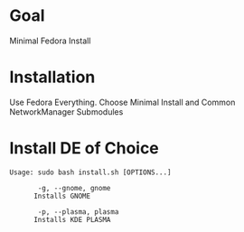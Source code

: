 # Goal

Minimal Fedora Install

# Installation

Use Fedora Everything.
Choose Minimal Install and Common NetworkManager Submodules

# Install DE of Choice

```
Usage: sudo bash install.sh [OPTIONS...]
       
       -g, --gnome, gnome
      Installs GNOME
      
       -p, --plasma, plasma
      Installs KDE PLASMA
      
```


